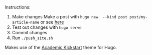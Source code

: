 Instructions:

1. Make changes
Make a post with `hugo new  --kind post post/my-article-name`
or see [here](https://sourcethemes.com/academic/docs/managing-content/#create-a-widget-page)
2. Test out changes with `hugo serve`
3. Commit changes
4. Run `./push_site.sh`


Makes use of the [Academic Kickstart](https://sourcethemes.com/academic/) theme for Hugo.